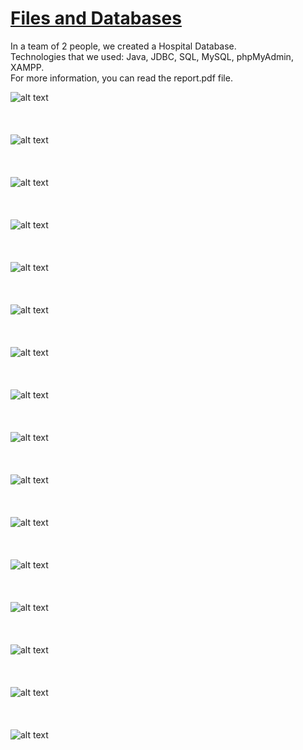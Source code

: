 # [Files and Databases](https://www.csd.uoc.gr/CSD/index.jsp?content=courses_catalog&openmenu=demoAcc3&lang=en&course=24)  

In a team of 2 people, we created a Hospital Database.  
Technologies that we used: Java, JDBC, SQL, MySQL, phpMyAdmin, XAMPP.  
For more information, you can read the report.pdf file.  


 
![alt text](https://github.com/georgeleve/CS360/blob/main/images/image1.jpg)<br/><br/><br/><br/>
![alt text](https://github.com/georgeleve/CS360/blob/main/images/image2.jpg)<br/><br/><br/><br/>
![alt text](https://github.com/georgeleve/CS360/blob/main/images/image3.jpg)<br/><br/><br/><br/>
![alt text](https://github.com/georgeleve/CS360/blob/main/images/image4.jpg)<br/><br/><br/><br/>
![alt text](https://github.com/georgeleve/CS360/blob/main/images/image5.jpg)<br/><br/><br/><br/>
![alt text](https://github.com/georgeleve/CS360/blob/main/images/image6.jpg)<br/><br/><br/><br/>
![alt text](https://github.com/georgeleve/CS360/blob/main/images/image7.jpg)<br/><br/><br/><br/>
![alt text](https://github.com/georgeleve/CS360/blob/main/images/image8.jpg)<br/><br/><br/><br/>
![alt text](https://github.com/georgeleve/CS360/blob/main/images/image9.jpg)<br/><br/><br/><br/>
![alt text](https://github.com/georgeleve/CS360/blob/main/images/image10.jpg)<br/><br/><br/><br/>
![alt text](https://github.com/georgeleve/CS360/blob/main/images/image11.jpg)<br/><br/><br/><br/>
![alt text](https://github.com/georgeleve/CS360/blob/main/images/image12.jpg)<br/><br/><br/><br/>
![alt text](https://github.com/georgeleve/CS360/blob/main/images/image13.jpg)<br/><br/><br/><br/>
![alt text](https://github.com/georgeleve/CS360/blob/main/images/image14.jpg)<br/><br/><br/><br/>
![alt text](https://github.com/georgeleve/CS360/blob/main/images/image15.jpg)<br/><br/><br/><br/>
![alt text](https://github.com/georgeleve/CS360/blob/main/images/image16.jpg)<br/><br/><br/><br/>
